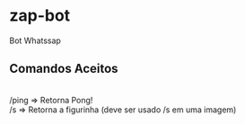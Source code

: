 # zap-bot
Bot Whatssap <br>
<h2>Comandos Aceitos</h2> <br>
/ping  => Retorna Pong! <br>
/s     => Retorna a figurinha (deve ser usado /s em uma imagem)
